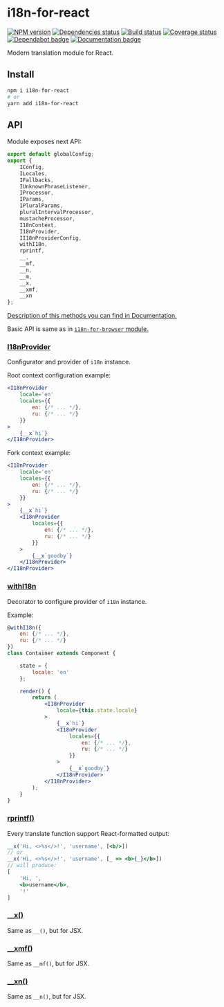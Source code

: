 # i18n-for-react

[![NPM version][npm]][npm-url]
[![Dependencies status][deps]][deps-url]
[![Build status][build]][build-url]
[![Coverage status][coverage]][coverage-url]
[![Dependabot badge][dependabot]][dependabot-url]
[![Documentation badge][documentation]][documentation-url]

[npm]: https://img.shields.io/npm/v/i18n-for-react.svg
[npm-url]: https://npmjs.com/package/i18n-for-react

[deps]: https://david-dm.org/TrigenSoftware/i18n-for-react.svg
[deps-url]: https://david-dm.org/TrigenSoftware/i18n-for-react

[build]: http://img.shields.io/travis/com/TrigenSoftware/i18n-for-react/master.svg
[build-url]: https://travis-ci.com/TrigenSoftware/i18n-for-react

[coverage]: https://img.shields.io/coveralls/TrigenSoftware/i18n-for-react.svg
[coverage-url]: https://coveralls.io/r/TrigenSoftware/i18n-for-react

[dependabot]: https://api.dependabot.com/badges/status?host=github&repo=TrigenSoftware/i18n-for-react
[dependabot-url]: https://dependabot.com/

[documentation]: https://img.shields.io/badge/API-Documentation-2b7489.svg
[documentation-url]: https://trigensoftware.github.io/i18n-for-react

Modern translation module for React.

## Install

```sh
npm i i18n-for-react
# or
yarn add i18n-for-react
```

## API

Module exposes next API:

```js
export default globalConfig;
export {
    IConfig,
    ILocales,
    IFallbacks,
    IUnknownPhraseListener,
    IProcessor,
    IParams,
    IPluralParams,
    pluralIntervalProcessor,
    mustacheProcessor,
    I18nContext,
    I18nProvider,
    II18nProviderConfig,
    withI18n,
    rprintf,
    __,
    __mf,
    __n,
    __m,
    __x,
    __xmf,
    __xn
};
```

[Description of this methods you can find in Documentation.](https://trigensoftware.github.io/i18n-for-react/index.html)

Basic API is same as in [`i18n-for-browser` module.](https://github.com/TrigenSoftware/i18n-for-browser)

### [I18nProvider](https://trigensoftware.github.io/i18n-for-react/interfaces/_provider_.ii18nproviderconfig.html)

Configurator and provider of `i18n` instance.

Root context configuration example:

```jsx
<I18nProvider
    locale='en'
    locales={{
        en: {/* ... */},
        ru: {/* ... */}
    }}
>
    {__x`hi`}
</I18nProvider>
```

Fork context example:

```jsx
<I18nProvider
    locale='en'
    locales={{
        en: {/* ... */},
        ru: {/* ... */}
    }}
>
    {__x`hi`}
    <I18nProvider
        locales={{
            en: {/* ... */},
            ru: {/* ... */}
        }}
    >
        {__x`goodby`}
    </I18nProvider>
</I18nProvider>
```

### [withI18n](https://trigensoftware.github.io/i18n-for-react/modules/_withi18n_.html#withi18n)

Decorator to configure provider of `i18n` instance.

Example:

```jsx
@withI18n({
    en: {/* ... */},
    ru: {/* ... */}
})
class Container extends Component {

    state = {
        locale: 'en'
    };

    render() {
        return (
            <I18nProvider
                locale={this.state.locale}
            >
                {__x`hi`}
                <I18nProvider
                    locales={{
                        en: {/* ... */},
                        ru: {/* ... */}
                    }}
                >
                    {__x`goodby`}
                </I18nProvider>
            </I18nProvider>
        );
    }
}
```

### [rprintf()](https://trigensoftware.github.io/i18n-for-react/modules/_rptintf_.html#rptintf)

Every translate function support React-formatted output:

```jsx
__x('Hi, <>%s</>!', 'username', [<b/>])
// or
__x('Hi, <>%s</>!', 'username', [_ => <b>{_}</b>])
// will produce:
[
    'Hi, ',
    <b>username</b>,
    '!'
]
```

### [__x()](https://trigensoftware.github.io/i18n-for-react/modules/_index_.html#__x)

Same as `__()`, but for JSX.

### [__xmf()](https://trigensoftware.github.io/i18n-for-react/modules/_index_.html#__xmf)

Same as `__mf()`, but for JSX.

### [__xn()](https://trigensoftware.github.io/i18n-for-react/modules/_index_.html#__xn)

Same as `__n()`, but for JSX.

